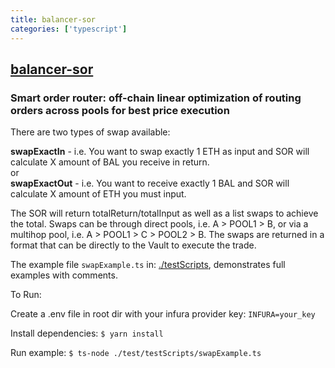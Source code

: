 ```yaml
---
title: balancer-sor
categories: ['typescript']
---
```

## [balancer-sor](https://github.com/balancer-labs/balancer-sor)

### Smart order router: off-chain linear optimization of routing orders across pools for best price execution


There are two types of swap available:

**swapExactIn** - i.e. You want to swap exactly 1 ETH as input and SOR will calculate X amount of BAL you receive in return.  
or  
**swapExactOut** - i.e. You want to receive exactly 1 BAL and SOR will calculate X amount of ETH you must input.

The SOR will return totalReturn/totalInput as well as a list swaps to achieve the total. Swaps can be through direct pools, i.e. A > POOL1 > B, or via a multihop pool, i.e. A > POOL1 > C > POOL2 > B. The swaps are returned in a format that can be directly to the Vault to execute the trade.

The example file `swapExample.ts` in: [./testScripts](test/testScripts/), demonstrates full examples with comments.

To Run:

Create a .env file in root dir with your infura provider key: `INFURA=your_key`

Install dependencies: `$ yarn install`

Run example: `$ ts-node ./test/testScripts/swapExample.ts`

